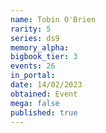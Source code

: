 ```yaml
---
name: Tobin O'Brien
rarity: 5
series: ds9
memory_alpha:
bigbook_tier: 3
events: 26
in_portal:
date: 14/02/2023
obtained: Event
mega: false
published: true
---
```



